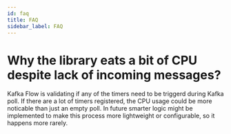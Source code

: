 ```yaml
---
id: faq
title: FAQ
sidebar_label: FAQ
---
```


# Why the library eats a bit of CPU despite lack of incoming messages?

Kafka Flow is validating if any of the timers need to be triggerd during Kafka poll.
If there are a lot of timers registered, the CPU usage could be more noticable than
just an empty poll. In future smarter logic might be implemented to make this process
more lightweight or configurable, so it happens more rarely.